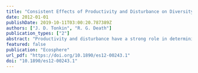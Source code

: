 ```yaml
---
title: "Consistent Effects of Productivity and Disturbance on Diversity Between Landscapes"
date: 2012-01-01
publishDate: 2019-10-11T03:00:20.787389Z
authors: ["J. D. Tonkin", "R. G. Death"]
publication_types: ["2"]
abstract: "Productivity and disturbance have a strong role in determining diversity patterns in nature yet whether they operate individually or interact to determine diversity is unclear. Moreover, what effect land‐use change has on this relationship has not been assessed. We tested whether land use influenced the relationship between productivity, disturbance and diversity, and assessed the fit of three productivity‐disturbance‐diversity models, using data from multiple samplings of 16 streams in two contrasting regions of the North Island of New Zealand. As the Dynamic Equilibrium Model (DEM) has received inconsistent support in all ecosystems and little favorable applications in lotic systems, we applied this along with two previously developed for stream communities. Although the community structure differed between the two regions, the response of taxonomic richness to productivity and disturbance was consistent. That is, richness was log‐linearly related to productivity and declined monotonically with disturbance. However, there was no evidence of an interactive effect of productivity and disturbance. When accounting for density (rarefaction) the results were inconsistent, exhibiting no relationship with productivity but declining with disturbance. Our results suggest both the Death and Tonkin productivity‐disturbance‐diversity models are the most applicable in these communities where disturbance simply removes taxa and productivity controls the upper limit to richness."
featured: false
publication: "Ecosphere"
url_pdf: "https://doi.org/10.1890/es12-00243.1"
doi: "10.1890/es12-00243.1"
---
```



